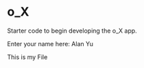# o_X
Starter code to begin developing the o_X app.

Enter your name here:
Alan Yu 

This is my File 